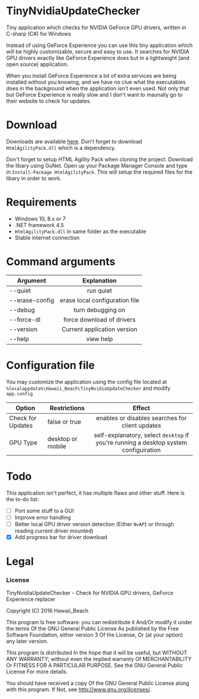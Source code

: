 # TinyNvidiaUpdateChecker
Tiny application which checks for NVIDIA GeForce GPU drivers, written in C-sharp (C#) for Windows

Instead of using GeForce Experience you can use this tiny application which will be highly customizable, secure and easy to use.
It searches for NVIDIA GPU drivers exactly like GeForce Experience does but in a lightweight (and open source) application. 

When you install GeForce Experience a lot of extra services are being installed without you knowing, and we have no clue what the executables does in the background when the application isn't even used.
Not only that but GeForce Experience is really slow and I don't want to maunally go to their website to check for updates.

# Download
Downloads are available [here](https://github.com/ElPumpo/TinyNvidiaUpdateChecker/releases).
Don't forget to download `HtmlAgilityPack.dll` which is a dependency.

Don't forget to setup HTML Agility Pack when cloning the project. Download the libary using GuNet. Open up your Package Manager Console and type in `Install-Package HtmlAgilityPack`. This will setup the required files for the libary in order to work.

# Requirements
+ Windows 10, 8.x or 7
+ .NET framework 4.5
+ `HtmlAgilityPack.dll` in same folder as the executable
+ Stable internet connection

# Command arguments
| Argument   | Explanation |
| ---------- |:-----------:|
| --quiet | run quiet |
| --erase-config | erase local configuration file |
| --debug | turn debugging on |
| --force-dl | force download of drivers |
| --version | Current application version |
| --help | view help |

# Configuration file
You may customize the application using the config file located at `%localappdata%\Hawaii_Beach\TinyNvidiaUpdateChecker` and modify `app.config`

| Option | Restrictions | Effect |
| ------ | ------------ |:------:|
| Check for Updates | false or true | enables or disables searches for client updates |
| GPU Type | desktop or mobile | self-explanatory, select `desktop` if you're running a desktop system configuiration |

# Todo
This application isn't perfect, it has multiple flaws and other stuff. Here is the to-do list:
- [ ] Port some stuff to a GUI
- [ ] Improve error handling
- [ ] Better local GPU driver version detection (Either `NvAPI` or through reading current driver mounted)
- [x] Add progress bar for driver download

# Legal

### License
TinyNvidiaUpdateChecker - Check for NVIDIA GPU drivers, GeForce Experience replacer

Copyright (C) 2016 Hawaii_Beach

This program Is free software: you can redistribute it And/Or modify it under the terms Of the GNU General Public License As published by the Free Software Foundation, either version 3 Of the License, Or (at your option) any later version.

This program Is distributed In the hope that it will be useful, but WITHOUT ANY WARRANTY; without even the implied warranty Of MERCHANTABILITY Or FITNESS FOR A PARTICULAR PURPOSE. See the GNU General Public License For more details.

You should have received a copy Of the GNU General Public License along with this program. If Not, see <http://www.gnu.org/licenses/>.
